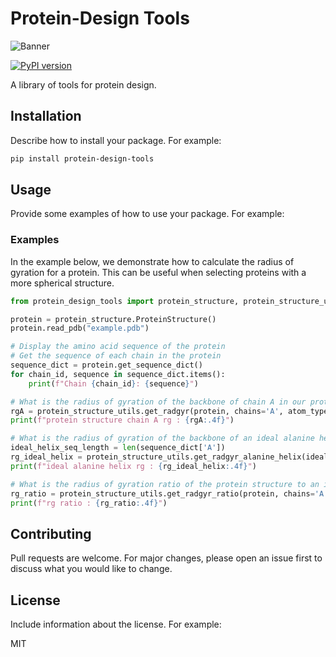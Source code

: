 # Protein-Design Tools

![Banner](assets/banner.png)

[![PyPI version](https://badge.fury.io/py/protein-design-tools.svg)](https://badge.fury.io/py/protein-design-tools)

A library of tools for protein design.

## Installation

Describe how to install your package. For example:

```bash
pip install protein-design-tools
```

## Usage
Provide some examples of how to use your package. For example:

### Examples

In the example below, we demonstrate how to calculate the radius of gyration for a protein. This can be useful when selecting proteins with a more spherical structure.

```python
from protein_design_tools import protein_structure, protein_structure_utils

protein = protein_structure.ProteinStructure()
protein.read_pdb("example.pdb")

# Display the amino acid sequence of the protein
# Get the sequence of each chain in the protein
sequence_dict = protein.get_sequence_dict()
for chain_id, sequence in sequence_dict.items():
    print(f"Chain {chain_id}: {sequence}")

# What is the radius of gyration of the backbone of chain A in our protein structure?
rgA = protein_structure_utils.get_radgyr(protein, chains='A', atom_type="backbone")
print(f"protein structure chain A rg : {rgA:.4f}")

# What is the radius of gyration of the backbone of an ideal alanine helix?
ideal_helix_seq_length = len(sequence_dict['A'])
rg_ideal_helix = protein_structure_utils.get_radgyr_alanine_helix(ideal_helix_seq_length, atom_type="backbone")
print(f"ideal alanine helix rg : {rg_ideal_helix:.4f}")

# What is the radius of gyration ratio of the protein structure to an ideal alanine helix?
rg_ratio = protein_structure_utils.get_radgyr_ratio(protein, chains='A', atom_type="backbone")
print(f"rg ratio : {rg_ratio:.4f}")
```

## Contributing
Pull requests are welcome. For major changes, please open an issue first to discuss what you would like to change.

## License
Include information about the license. For example:

MIT
